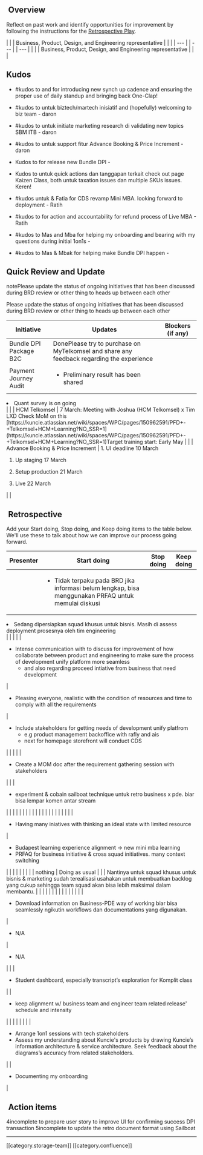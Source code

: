 




##  Overview
Reflect on past work and identify opportunities for improvement by following the instructions for the [Retrospective Play](https://www.atlassian.com/team-playbook/plays/retrospective).



|  | 
| Business, Product, Design, and Engineering representative | 
|  | 
|  --- | 
|  --- | 
|  --- | 
|  | 
| Business, Product, Design, and Engineering representative | 
|  | 


##  Kudos

* #kudos to  and  for introducing new synch up cadence and ensuring the proper use of daily standup and bringing back One-Clap!


* #kudos to  untuk biztech/martech inisiatif and (hopefully) welcoming  to biz team - daron


* #kudos to  untuk initiate marketing research di validating new topics SBM ITB - daron


* #kudos to  untuk support fitur Advance Booking & Price Increment - daron


* Kudos to  for release new Bundle DPI - 


* Kudos to  untuk quick actions dan tanggapan terkait check out page Kaizen Class, both untuk taxation issues dan multiple SKUs issues. Keren!


* #kudos untuk  & Fatia for CDS revamp Mini MBA. looking forward to deployment - Ratih


* #kudos to  for action and accountability for refund process of Live MBA  - Ratih


* #kudos to Mas  and Mba  for helping my onboarding and  bearing with my questions during initial 1on1s - 


* #kudos to Mas  & Mbak  for helping make Bundle DPI happen - 




##   Quick Review and Update
notePlease update the status of ongoing initiatives that has been discussed during BRD review or other thing to heads up between each other

Please update the status of ongoing initiatives that has been discussed during BRD review or other thing to heads up between each other



|  **Initiative**  |  **Updates**  |  **Blockers (if any)**  | 
|  --- |  --- |  --- | 
| Bundle DPI Package B2C | DonePlease try to purchase on MyTelkomsel and share any feedback regarding the experience |  | 
| Payment Journey Audit | <ul><li>Preliminary result has been shared

</li><li>Quant survey is on going

</li></ul> |  | 
| HCM Telkomsel | 7 March: Meeting with Joshua (HCM Telkomsel) x Tim LXD Check MoM on this [https://kuncie.atlassian.net/wiki/spaces/WPC/pages/150962591/PFD+-+Telkomsel+HCM+Learning?NO_SSR=1](https://kuncie.atlassian.net/wiki/spaces/WPC/pages/150962591/PFD+-+Telkomsel+HCM+Learning?NO_SSR=1)Target training start: Early May |  | 
| Advance Booking & Price Increment | 
1. UI deadline 10 March


1. Up staging 17 March


1. Setup production 21 March


1. Live 22 March



 |  | 


##  Retrospective
Add your Start doing, Stop doing, and Keep doing items to the table below. We'll use these to talk about how we can improve our process going forward.



|  **Presenter**  |  **Start doing**  |  **Stop doing**  |  **Keep doing**  | 
|  --- |  --- |  --- |  --- | 
|  | <ul><li>Tidak terpaku pada BRD jika informasi belum lengkap, bisa menggunakan PRFAQ untuk memulai diskusi

</li><li>Sedang dipersiapkan squad khusus untuk bisnis. Masih di assess deployment prosesnya oleh tim engineering

</li></ul> |  |  | 
|  | <ul><li>Intense communication with  to discuss for improvement of how collaborate between product and engineering to make sure the process of development unify platform more seamless

<ul><li>and also regarding proceed intiative from business that need development

</li></ul></li></ul> | <ul><li>Pleasing everyone, realistic with the condition of resources and time to comply with all the requirements

</li></ul> | <ul><li>Include stakeholders for getting needs of development unify platfrom

<ul><li>e.g product management backoffice with rafly and ais

</li><li>next for homepage storefront will conduct CDS

</li></ul></li></ul> | 
|  |  |  | <ul><li>Create a MOM doc after the requirement gathering session with stakeholders

</li></ul> | 
|  | <ul><li>experiment & cobain sailboat technique untuk retro business x pde. biar bisa lempar komen antar stream

</li></ul> |  |  | 
|  |  |  |  | 
|  |  |  |  | 
|  |  |  |  | 
|  |  | <ul><li>Having many iniatives with thinking an ideal state with limited resource

</li></ul> | <ul><li>Budapest learning experience alignment → new mini mba learning

</li><li>PRFAQ for business initiative & cross squad initiatives. many context switching 

</li></ul> | 
|  |  |  |  | 
|  |  | nothing | Doing as usual | 
|  | Nantinya untuk squad khusus untuk bisnis & marketing sudah terealisasi usahakan untuk membuatkan backlog yang cukup sehingga team squad akan bisa lebih maksimal dalam membantu. |  |  | 
|  |  |  |  | 
|  |  |  |  | 
|  | <ul><li>Download information on Business-PDE way of working biar bisa seamlessly ngikutin workflows dan documentations yang digunakan.

</li></ul> | <ul><li>N/A

</li></ul> | <ul><li>N/A

</li></ul> | 
|  | <ul><li>Student dashboard, especially transcript’s exploration for Komplit class

</li></ul> |  | <ul><li>keep alignment w/ business team and engineer team related release' schedule and intensity

</li></ul> | 
|  |  |  |  | 
|  | <ul><li>Arrange 1on1 sessions with tech stakeholders

</li><li>Assess my understanding about Kuncie's products by drawing Kuncie’s information architecture & service architecture. Seek feedback about the diagrams’s accuracy from related stakeholders.

</li></ul> |  | <ul><li>Documenting my onboarding

</li></ul> | 


##  Action items
4incomplete to prepare user story to improve UI for confirming success DPI transaction 5incomplete to update the retro document format using Sailboat

*****

[[category.storage-team]] 
[[category.confluence]] 
